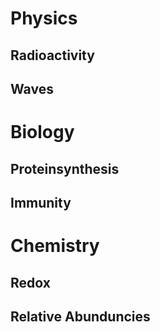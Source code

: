 # Physics


## Radioactivity
## Waves

# Biology
## Proteinsynthesis
## Immunity

# Chemistry
## Redox
## Relative Abunduncies
